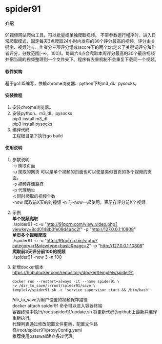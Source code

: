 # spider91

#### 介绍
91视频网站爬虫工具，可以批量或单独爬取视频。
不带参数运行程序时，进入日常爬取模式，固定每天3点爬取24小时内发布的30个评分最高的视频，评分由关键字、视频时长、作者分三项评分组成(score下的两个txt定义了关键词评分和作者评分，分数范围[-∞，100])。每周六4点会爬取本周评分最高的30个最热视频并把当周的视频整理到一个文件夹下。程序有去重机制不会重复下载同一个视频。

#### 软件架构
基于go1.15编写，依赖chrome浏览器、python下的m3_dl、pysocks。


#### 安装教程

1.  安装chrome浏览器。
2.  安装python、m3_dl、pysocks  
    pip3 install m3_dl  
    pip3 install pysocks
3.  编译代码  
    工程根目录下执行go build


#### 使用说明

1. 参数说明  
   -c 爬取页面  
   -u 爬取的网页 可以是单个视频的页面也可以使是类似首页的多个视频的页面。  
   -o 视频存储路径  
   -p 代理地址  
   -t 同时爬取的视频个数  
   -now 爬取前X天的的视频
   -n 与-now一起使用，表示存评分前X个视频

2. 示例  
   **单个视频爬取**  
   ./spider91 -c -u "http://91porn.com/view_video.php?viewkey=8cd0148b3fe08d4a4c2f" -p "http://127.0.0.1:10808"  
   **单页多个视频爬取**  
   ./spider91 -c -u "http://91porn.com/v.php?category=rf&viewtype=basic&page=2" -p "http://127.0.0.1:10808"   
   **爬取前3天评分前100的视频**  
   ./spider91 -now 3 -n 100

3. 新增docker版本  
   https://hub.docker.com/repository/docker/templelv/spider91

   ```
   docker run --restart=always -it --name spider91 \
   -v /dir_to_save/:/root/spider91/save \
   templelv/spider91 sh -c 'service supervisor start && /bin/bash' 
   ```
   /dir_to_save为用户设置的视频保存路径  
   docker attach spider91 命令可以进入容器终端  
   容器终端中执行/root/spider91/update.sh   将更新代码为github上最新并编译重新执行。  
   代理列表通过修改配置文件更新，配置文件路径/root/spider91/proxyConfig.yaml  
   推荐使用passwall建立多过代理。  

